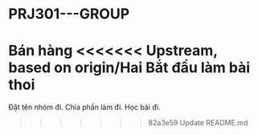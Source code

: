 # PRJ301---GROUP
Bán hàng
<<<<<<< Upstream, based on origin/Hai
Bắt đầu làm bài thoi
=======
Đặt tên nhóm đi.
Chia phần làm đi.
Học bài đi.
>>>>>>> 82a3e59 Update README.md
